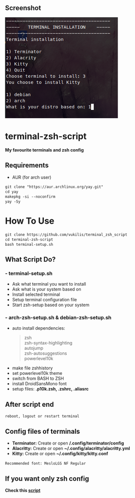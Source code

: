 ## Screenshot
![Image of Yaktocat](https://raw.githubusercontent.com/vukilis/terminal_zsh_script/main/script.png)

# terminal-zsh-script

**My favourite terminals and zsh config**

## Requirements
 - AUR (for arch user)
```
git clone "https://aur.archlinux.org/yay.git"
cd yay
makepkg -si --noconfirm
yay -Sy
```

# How To Use
```
git clone https://github.com/vukilis/terminal_zsh_script
cd terminal-zsh-script
bash terminal-setup.sh
```

## What Script Do?
### - terminal-setup.sh
- Ask what terminal you want to install
- Ask what is your system based on
- Install selected terminal
- Setup terminal configuration file
- Start zsh-setup based on your system

### - arch-zsh-setup.sh & debian-zsh-setup.sh
- auto install dependencies: 
  > zsh  
  > zsh-syntax-highlighting  
  > autojump  
  > zsh-autosuggestions  
  > powerlevel10k
- make file zshhistory
- set powerlevel10k theme
- switch from BASH to ZSH
- install DroidSansMono font 
- setup files: **.p10k.zsh, .zshrc, .aliasrc**

## After script end
```
reboot, logout or restart terminal
```
## Config files of terminals
- **Terminator:** Create or open **/.config/terminator/config**
- **Alacritty:** Create or open **~/.config/alacritty/alacritty.yml**
- **Kitty:** Create or open **~/.config/kitty/kitty.conf**  

`Recommended font: MesloLGS NF Regular`

## If you want only zsh config
**Check this [script](https://github.com/vukilis/ZSH_terminal)**